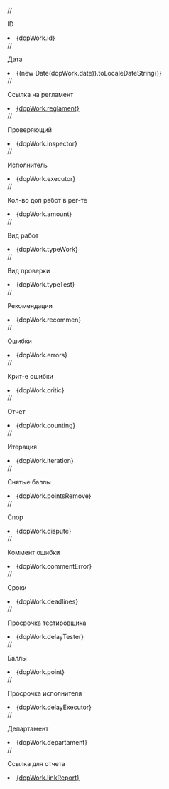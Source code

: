    //                  <p>ID</p><li>{dopWork.id}</li>
   //                  <p>Дата</p><li>{(new Date(dopWork.date)).toLocaleDateString()}</li>
   //                  <p>Ссылка на регламент</p><li><a className='link__reglament' href={dopWork.reglament} target='_blank'>{dopWork.reglament}</a></li>
   //                  <p>Проверяющий</p><li>{dopWork.inspector}</li>
   //                  <p>Исполнитель</p><li>{dopWork.executor}</li>
   //                  <p>Кол-во доп работ в рег-те</p><li>{dopWork.amount}</li>
   //                  <p>Вид работ</p><li>{dopWork.typeWork}</li>
   //                  <p>Вид проверки</p><li>{dopWork.typeTest}</li>
   //                  <p>Рекомендации</p><li>{dopWork.recommen}</li>
   //                  <p>Ошибки</p><li>{dopWork.errors}</li>
   //                  <p>Крит-е ошибки</p><li>{dopWork.critic}</li>
   //                  <p>Отчет</p><li>{dopWork.counting}</li>
   //                  <p>Итерация</p><li>{dopWork.iteration}</li>
   //                  <p>Снятые баллы</p><li>{dopWork.pointsRemove}</li>
   //                  <p>Спор</p><li>{dopWork.dispute}</li>
   //                  <p>Коммент ошибки</p><li>{dopWork.commentError}</li>
   //                  <p>Сроки</p><li>{dopWork.deadlines}</li>
   //                  <p>Просрочка тестировщика</p><li>{dopWork.delayTester}</li>
   //                  <p>Баллы</p><li>{dopWork.point}</li>
   //                  <p>Просрочка исполнителя</p><li>{dopWork.delayExecutor}</li>
   //                  <p>Департамент</p><li>{dopWork.departament}</li>
   //                  <p>Ссылка для отчета</p><li><a href={dopWork.linkReport} target='_blank'>{dopWork.linkReport}</a></li>







